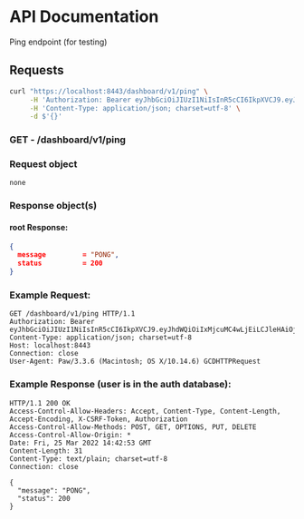 # API Documentation

Ping endpoint (for testing)

## Requests

```sh
curl "https://localhost:8443/dashboard/v1/ping" \
     -H 'Authorization: Bearer eyJhbGciOiJIUzI1NiIsInR5cCI6IkpXVCJ9.eyJhdWQiOiIxMjcuMC4wLjEiLCJleHAiOjE2NDgyNDkxMzMsImp0aSI6IjEiLCJpYXQiOjE2NDgyMTkxMzMsImlzcyI6IlNRTGl0ZSBDbG91ZCBXZWIgU2VydmVyIiwibmJmIjoxNjQ4MjE5MTMzLCJzdWIiOiJzcWxpdGVjbG91ZC5pbyJ9.9pc9rEdg3iFsDMzgkfR_rFVf0BtA38UVOZNGhdgHTCA' \
     -H 'Content-Type: application/json; charset=utf-8' \
     -d $'{}'
```

### **GET** - /dashboard/v1/ping

### Request object

```code
none
```

### Response object(s)

#### root Response:

```json
{
  message         = "PONG",
  status          = 200
}
```

### Example Request:

```http
GET /dashboard/v1/ping HTTP/1.1
Authorization: Bearer eyJhbGciOiJIUzI1NiIsInR5cCI6IkpXVCJ9.eyJhdWQiOiIxMjcuMC4wLjEiLCJleHAiOjE2NDgyNDkxMzMsImp0aSI6IjEiLCJpYXQiOjE2NDgyMTkxMzMsImlzcyI6IlNRTGl0ZSBDbG91ZCBXZWIgU2VydmVyIiwibmJmIjoxNjQ4MjE5MTMzLCJzdWIiOiJzcWxpdGVjbG91ZC5pbyJ9.9pc9rEdg3iFsDMzgkfR_rFVf0BtA38UVOZNGhdgHTCA
Content-Type: application/json; charset=utf-8
Host: localhost:8443
Connection: close
User-Agent: Paw/3.3.6 (Macintosh; OS X/10.14.6) GCDHTTPRequest
```

### Example Response (user is in the auth database):

```http
HTTP/1.1 200 OK
Access-Control-Allow-Headers: Accept, Content-Type, Content-Length, Accept-Encoding, X-CSRF-Token, Authorization
Access-Control-Allow-Methods: POST, GET, OPTIONS, PUT, DELETE
Access-Control-Allow-Origin: *
Date: Fri, 25 Mar 2022 14:42:53 GMT
Content-Length: 31
Content-Type: text/plain; charset=utf-8
Connection: close

{
  "message": "PONG",
  "status": 200
}
```